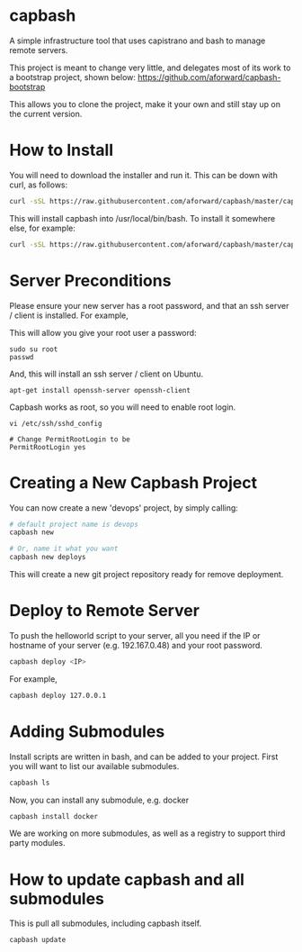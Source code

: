 capbash
=======

A simple infrastructure tool that uses capistrano and bash to manage remote servers.

This project is meant to change very little, and delegates most of its work to a bootstrap project, shown below:
https://github.com/aforward/capbash-bootstrap

This allows you to clone the project, make it your own and still stay up on the current version.

# How to Install #

You will need to download the installer and run it.  This can be down with curl, as follows:

```bash
curl -sSL https://raw.githubusercontent.com/aforward/capbash/master/capbash-installer | bash
```

This will install capbash into /usr/local/bin/bash.  To install it somewhere else, for example:

```bash
curl -sSL https://raw.githubusercontent.com/aforward/capbash/master/capbash-installer | bash -s -- --path ~/.bin
```


# Server Preconditions #

Please ensure your new server has a root password, and that an ssh server / client is installed.  For example,

This will allow you give your root user a password:

```
sudo su root
passwd
```

And, this will install an ssh server / client on Ubuntu.

```
apt-get install openssh-server openssh-client
```

Capbash works as root, so you will need to enable root login.
```
vi /etc/ssh/sshd_config

# Change PermitRootLogin to be
PermitRootLogin yes
```


# Creating a New Capbash Project #

You can now create a new 'devops' project, by simply calling:

```bash
# default project name is devops
capbash new

# Or, name it what you want
capbash new deploys
```

This will create a new git project repository ready for remove deployment.


# Deploy to Remote Server #

To push the helloworld script to your server, all you need if the IP or hostname of your server (e.g. 192.167.0.48) and your root password.

```bash
capbash deploy <IP>
```

For example,

```bash
capbash deploy 127.0.0.1
```

# Adding Submodules #

Install scripts are written in bash, and can be added to your project. First you will want to list our available submodules.

```bash
capbash ls
```

Now, you can install any submodule, e.g. docker

```bash
capbash install docker
```

We are working on more submodules, as well as a registry to support third party modules.

# How to update capbash and all submodules #

This is pull all submodules, including capbash itself.

```bash
capbash update
```
